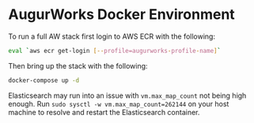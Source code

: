 # AugurWorks Docker Environment
To run a full AW stack first login to AWS ECR with the following:
```bash
eval `aws ecr get-login [--profile=augurworks-profile-name]`
```

Then bring up the stack with the following:
```bash
docker-compose up -d
```

Elasticsearch may run into an issue with `vm.max_map_count` not being high enough. Run `sudo sysctl -w vm.max_map_count=262144` on your host machine to resolve and restart the Elasticsearch container.
